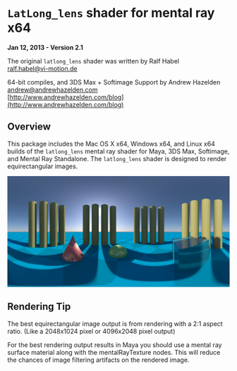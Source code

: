 # `LatLong_lens` shader for mental ray x64 #
**Jan 12, 2013 - Version 2.1**

The original `latlong_lens` shader was written by Ralf Habel  
[ralf.habel@vi-motion.de](mailto:ralf.habel@vi-motion.de)

64-bit compiles, and 3DS Max +  Softimage Support by Andrew Hazelden  
[andrew@andrewhazelden.com](mailto:andrew@andrewhazelden.com)  
[http://www.andrewhazelden.com/blog](http://www.andrewhazelden.com/blog) 

## Overview ##
This package includes the Mac OS X x64, Windows x64, and Linux x64 builds of the `latlong_lens` mental ray shader for Maya, 3DS Max, Softimage, and Mental Ray Standalone. The `latlong_lens` shader is designed to render equirectangular images.

![latlong sample image](Maya_and_3DS_Max_files/latlong_lens_sample.jpg)

## Rendering Tip ##
The best equirectangular image output is from rendering with a 2:1 aspect ratio. (Like a 2048x1024 pixel or 4096x2048 pixel output)

For the best rendering output results in Maya you should use a mental ray surface material along with the mentalRayTexture nodes. This will reduce the chances of image filtering artifacts on the rendered image.